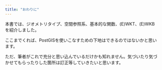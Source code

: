 ```yaml
---
title: "おわりに"
---
```

本書では、ジオメトリタイプ、空間参照系、基本的な関数、(E)WKT、(E)WKB を紹介しました。

ここまでくれば、PostGISを使いこなすための下地はできるのではないかと思います。

ただ、筆者がこれで充分と思い込んでいるだけかも知れません。気づいたり気づかせてもらったりした箇所は訂正等していきたいと思います。

